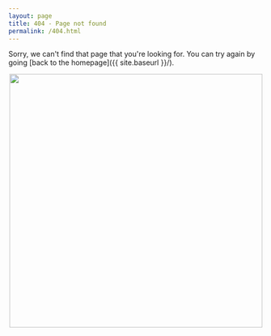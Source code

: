 ```yaml
---
layout: page
title: 404 - Page not found
permalink: /404.html
---
```


Sorry, we can't find that page that you're looking for. You can try again by going [back to the homepage]({{ site.baseurl }}/).

<img style="display: block; margin: auto" src="{{ site.baseurl }}/images/404.png" width=500>

